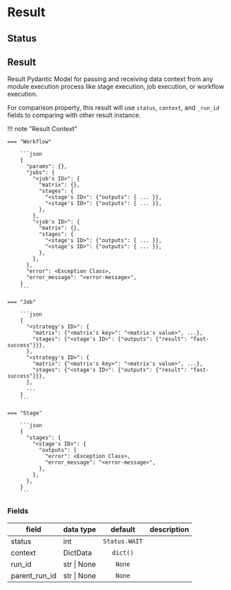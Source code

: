 # Result

## Status

## Result

Result Pydantic Model for passing and receiving data context from any
module execution process like stage execution, job execution, or workflow
execution.

For comparison property, this result will use ``status``, ``context``, and
``_run_id`` fields to comparing with other result instance.

!!! note "Result Context"

    === "Workflow"

        ```json
        {
          "params": {},
          "jobs": {
            "<job's ID>": {
              "matrix": {},
              "stages": {
                "<stage's ID>": {"outputs": { ... }},
                "<stage's ID>": {"outputs": { ... }},
              },
            },
            "<job's ID>": {
              "matrix": {},
              "stages": {
                "<stage's ID>": {"outputs": { ... }},
                "<stage's ID>": {"outputs": { ... }},
              },
            },
          },
          "error": <Exception Class>,
          "error_message": "<error-message>",
        }
        ```

    === "Job"

        ```json
        {
          "<strategy's ID>": {
            "matrix": {"<matrix's key>": "<matrix's value>", ...},
            "stages": {"<stage's ID>": {"outputs": {"result": "fast-success"}}},
          },
          "<strategy's ID>": {
            "matrix": {"<matrix's key>": "<matrix's value>", ...},
            "stages": {"<stage's ID>": {"outputs": {"result": "fast-success"}}},
          },
          ...
        }
        ```

    === "Stage"

        ```json
        {
          "stages": {
            "<stage's ID>": {
              "outputs": {
                "error": <Exception Class>,
                "error_message": "<error-message>",
              },
            },
          },
        }
        ```

### Fields

| field          | data type   |    default    | description |
|----------------|-------------|:-------------:|-------------|
| status         | int         | `Status.WAIT` |             |
| context        | DictData    |   `dict()`    |             |
| run_id         | str \| None |    `None`     |             |
| parent_run_id  | str \| None |    `None`     |             |
